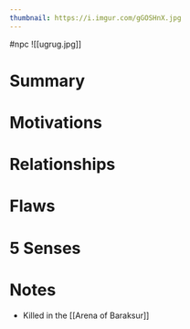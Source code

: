 ```yaml
---
thumbnail: https://i.imgur.com/gGOSHnX.jpg
---
```


#npc
![[ugrug.jpg]]
# Summary
# Motivations
# Relationships
# Flaws
# 5 Senses
# Notes
- Killed in the [[Arena of Baraksur]]
